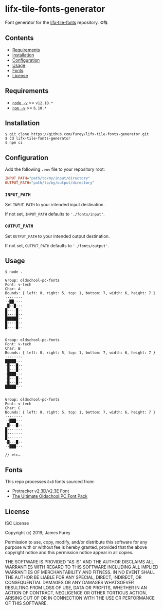 # lifx-tile-fonts-generator

Font generator for the [lifx-tile-fonts](https://github.com/furey/lifx-tile-fonts) repository. ⚙️🔠

## Contents

- [Requirements](#requirements)
- [Installation](#installation)
- [Configuration](#configuration)
- [Usage](#usage)
- [Fonts](#fonts)
- [License](#license)

## Requirements

- [`node -v`](https://nodejs.org/en/download/current/) >= `v12.10.*`
- [`npm -v`](https://www.npmjs.com/get-npm) >= `6.10.*`

## Installation

```console
$ git clone https://github.com/furey/lifx-tile-fonts-generator.git
$ cd lifx-tile-fonts-generator
$ npm ci
```

## Configuration

Add the following `.env` file to your repository root:

```ini
INPUT_PATH="path/to/my/input/directory"
OUTPUT_PATH="path/to/my/output/directory"
```

### `INPUT_PATH`

Set `INPUT_PATH` to your intended input destination.

If not set, `INPUT_PATH` defaults to `'./fonts/input'`.

### `OUTPUT_PATH`

Set `OUTPUT_PATH` to your intended output destination.

If not set, `OUTPUT_PATH` defaults to `'./fonts/output'`.

## Usage

```console
$ node .

Group: oldschool-pc-fonts
Font: v-tech
Char: A
Bounds: { left: 0, right: 5, top: 1, bottom: 7, width: 6, height: 7 }
········
··██····
·█··█···
█····█··
█····█··
██████··
█····█··
█····█··


Group: oldschool-pc-fonts
Font: v-tech
Char: B
Bounds: { left: 0, right: 5, top: 1, bottom: 7, width: 6, height: 7 }
········
█████···
·█···█··
·█···█··
·████···
·█···█··
·█···█··
█████···


Group: oldschool-pc-fonts
Font: v-tech
Char: C
Bounds: { left: 0, right: 5, top: 1, bottom: 7, width: 6, height: 7 }
········
··███···
·█···█··
█·······
█·······
█·······
·█···█··
··███···

// etc…
```

## Fonts

This repo processes `8x8` fonts sourced from:

- [Protracker v2.3D/v2.3E Font](https://github.com/echolevel/protracker-font)
- [The Ultimate Oldschool PC Font Pack](https://int10h.org/oldschool-pc-fonts/)

## License

ISC License

Copyright (c) 2019, James Furey

Permission to use, copy, modify, and/or distribute this software for any
purpose with or without fee is hereby granted, provided that the above
copyright notice and this permission notice appear in all copies.

THE SOFTWARE IS PROVIDED "AS IS" AND THE AUTHOR DISCLAIMS ALL WARRANTIES
WITH REGARD TO THIS SOFTWARE INCLUDING ALL IMPLIED WARRANTIES OF
MERCHANTABILITY AND FITNESS. IN NO EVENT SHALL THE AUTHOR BE LIABLE FOR
ANY SPECIAL, DIRECT, INDIRECT, OR CONSEQUENTIAL DAMAGES OR ANY DAMAGES
WHATSOEVER RESULTING FROM LOSS OF USE, DATA OR PROFITS, WHETHER IN AN
ACTION OF CONTRACT, NEGLIGENCE OR OTHER TORTIOUS ACTION, ARISING OUT OF
OR IN CONNECTION WITH THE USE OR PERFORMANCE OF THIS SOFTWARE.
